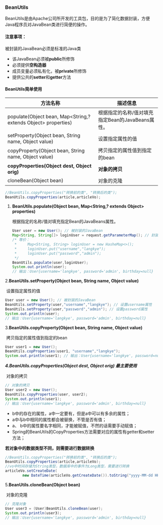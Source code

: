 ### BeanUtils

​	BeanUtils是由Apache公司所开发的工具包，目的是为了简化数据封装，方便Java程序员对JavaBean类进行简便的操作。



#### 注意事项：

被封装的JavaBean必须是标准的Java类

- 该JavaBean必须被**public**所修饰
- 必须提供**空构造器**
- 成员变量必须私有化，被**private**所修饰
- 提供公共的**setter**和**getter**方法



#### BeanUtils简单使用

| 方法名称                                                     | 描述信息                                         |
| ------------------------------------------------------------ | ------------------------------------------------ |
| populate(Object bean, Map<String,? extends Object> properties) | 根据指定的名称/值对填充指定Bean的JavaBeans属性。 |
| setProperty(Object bean, String name, Object value)          | 设置指定属性的值                                 |
| copyProperty(Object bean, String name, Object value)         | 拷贝指定的属性值到指定的bean                     |
| **copyProperties(Object dest, Object orig)**                 | **对象的拷贝**                                   |
| cloneBean(Object bean)                                       | 对象的克隆                                       |

```java
//BeanUtils.copyProperties("转换前的类", "转换后的类");
BeanUtils.copyProperties(article,articleVo);
```



1. **BeanUtils.populate(Object bean, Map<String,? extends Object> properties)**

   根据指定的名称/值对填充指定Bean的JavaBeans属性。

   ```java
   User user = new User(); // 被封装的JavaBean
   Map<String, String[]> loginUser = request.getParameterMap(); // 封装的数据Map集合
   /* 等价：
    *     Map<String, String> loginUser = new HasheMap<>();
    *     loginUser.put("username","langkye");
    *     loginUser.put("password","admin");
    */
   BeanUtils.populate(user,loginUser);
   System.out.println(user);
   // 输出：User{username='langkye', password='admin', birthday=null}
   ```



2.**BeanUtils.setProperty(Object bean, String name, Object value)**

​		设置指定属性的值

```java
User user = new User(); // 被封装的JavaBean
BeanUtils.setProperty(user,"username","langkye"); // 设置username属性
BeanUtils.setProperty(user,"password","admin"); // 设置password属性
System.out.println(user); 
// 输出：User{username='langkye', password='admin', birthday=null}
```



3.**BeanUtils.copyProperty(Object bean, String name, Object value)** 

​	拷贝指定的属性值到指定的bean

```java
User user1 = new User();
BeanUtils.copProperties(user1, "username","langkye");
System.out.println(user1); // 输出：User{username='langkye', password=null, birthday=null}
```



***4.BeanUtils.copyProperties(Object dest, Object orig) 最主要使用*** 

​	对象的拷贝

```java
// 对象的拷贝
User user2 = new User();
BeanUtils.copyProperties(user, user2);
System.out.println(user1); 
// 输出：User{username='langkye', password='admin', birthday=null}
```

- b中的存在的属性，a中一定要有，但是a中可以有多余的属性；
- a中与b中相同的属性都会被替换，不管是否有值；
- a、 b中的属性要名字相同，才能被赋值，不然的话需要手动赋值；
- Spring的BeanUtils的CopyProperties方法需要对应的属性有getter和setter方法；

**若对象中的数据类型不同，则需要进行数据转换**

```java
//BeanUtils.copyProperties("转换前的类", "转换后的类");
BeanUtils.copyProperties(article,articleVo);
//vo中时间存储为String类型，数据库中的事件为Long类型，需要进行转换
articleVo.setCreateDate(
    	new DateTime(articleVo.getCreateDate()).toString("yyyy-MM-dd HH:mm"));
```



5.**BeanUtils.cloneBean(Object bean)**

​		对象的克隆

```java
// 克隆对象
User user3 = (User)BeanUtils.cloneBean(user);
System.out.println(user3);
// 输出：User{username='langkye', password='admin', birthday=null}
```

